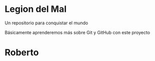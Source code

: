 # Legion del Mal

Un repositorio para conquistar el mundo

Básicamente aprenderemos más sobre Git y GitHub con este proyecto

# Roberto
